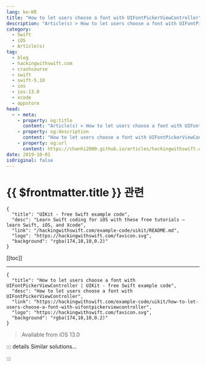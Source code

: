 ```yaml
---
lang: ko-KR
title: "How to let users choose a font with UIFontPickerViewController"
description: "Article(s) > How to let users choose a font with UIFontPickerViewController"
category:
  - Swift
  - iOS
  - Article(s)
tag: 
  - blog
  - hackingwithswift.com
  - crashcourse
  - swift
  - swift-5.10
  - ios
  - ios-13.0
  - xcode
  - appstore
head:
  - - meta:
    - property: og:title
      content: "Article(s) > How to let users choose a font with UIFontPickerViewController"
    - property: og:description
      content: "How to let users choose a font with UIFontPickerViewController"
    - property: og:url
      content: https://chanhi2000.github.io/articles/hackingwithswift.com/example-code/uikit/how-to-let-users-choose-a-font-with-uifontpickerviewcontroller.html
date: 2019-10-01
isOriginal: false
---
```


# {{ $frontmatter.title }} 관련

```component VPCard
{
  "title": "UIKit - free Swift example code",
  "desc": "Learn Swift coding for iOS with these free tutorials – learn Swift, iOS, and Xcode",
  "link": "/hackingwithswift.com/example-code/uikit/README.md",
  "logo": "https://hackingwithswift.com/favicon.svg",
  "background": "rgba(174,10,10,0.2)"
}
```

[[toc]]

---

```component VPCard
{
  "title": "How to let users choose a font with UIFontPickerViewController | UIKit - free Swift example code",
  "desc": "How to let users choose a font with UIFontPickerViewController",
  "link": "https://hackingwithswift.com/example-code/uikit/how-to-let-users-choose-a-font-with-uifontpickerviewcontroller",
  "logo": "https://hackingwithswift.com/favicon.svg",
  "background": "rgba(174,10,10,0.2)"
}
```

> Available from iOS 13.0

<!-- TODO: 작성 -->

<!--
UIKit provides `UIFontPickerViewController` as a built-in view controller for letting users select from a list of installed fonts available for our apps. Using it takes three steps: create a delegate to handle callbacks, create and show an instance of the font picker, then read the response as appropriate.

As an example, if you had a `UIViewController` subclass that wanted to show a font picker, you would make it conform to the `UIFontPickerViewControllerDelegate` protocol like this:

```swift
class ViewController: UIViewController, UIFontPickerViewControllerDelegate {
    // the rest of your class
}
```

Second, you would create the font picker, assign the current view controller as its delegate, then show it like this:

```swift
let vc = UIFontPickerViewController()
vc.delegate = self
present(vc, animated: true)
```

Finally, you would implement the `fontPickerViewControllerDidPickFont()` method. This sends you back the `UIFontPickerViewController` instance you created, from which you can read the font descriptor that was chosen.

If you weren’t already aware, a *font descriptor* is different from a *font*: it describes the type of font chosen, but doesn’t associate a size with it. So, if you want to use the selected font in a label you need to create a `UIFont` instance from it.

For example, you might write this:

```swift
func fontPickerViewControllerDidPickFont(_ viewController: UIFontPickerViewController) {
    // attempt to read the selected font descriptor, but exit quietly if that fails
    guard let descriptor = viewController.selectedFontDescriptor else { return }

    let font = UIFont(descriptor: descriptor, size: 36)
    yourLabel.font = font
}
```

You don’t need to dismiss the font picker; it will be dismissed automatically.

If you want to, you can optionally also add the `fontPickerViewControllerDidCancel()` method, which will be called if the user cancels the font picker rather than selecting a font:

```swift
func fontPickerViewControllerDidCancel(_ viewController: UIFontPickerViewController) {
    // handle cancel event here
}
```

Again, this will automatically dismiss the font picker for you, so you don’t need to do it yourself.

It’s worth adding that you have some control over how the font picker works. More specifically, you can create it with a customization class that contains three useful properties:

- `displayUsingSystemFont` will show each font in the default system font, rather than using the font itself. This sacrifices some usefulness for legibility. (This is false by default.)
<li>`includeFaces` adds a dropdown arrow next to each font type, letting users select different weights and options. (This is also false by default.)
<li>`filteredTraits` is an array of traits that limit the types of font you want to show. (This is empty by default, so all fonts are shown.)

For example, if we wanted to show a font picker in system fonts, with faces included, but only showing serif fonts (think Times New Roman rather than Helvetica), we’d write code like this:

```swift
let configuration = UIFontPickerViewController.Configuration()
configuration.includeFaces = true
configuration.displayUsingSystemFont = true
configuration.filteredTraits = [.classModernSerifs]

let vc = UIFontPickerViewController(configuration: configuration)
```

-->

::: details Similar solutions…

<!--
/example-code/media/how-to-choose-a-photo-from-the-camera-roll-using-uiimagepickercontroller">How to choose a photo from the camera roll using UIImagePickerController 
/quick-start/concurrency/how-to-call-an-async-function-using-async-let">How to call an async function using async let 
/quick-start/swiftui/how-to-use-dynamic-type-with-a-custom-font">How to use Dynamic Type with a custom font 
/example-code/uikit/how-to-resize-a-custom-font-using-uifontmetrics">How to resize a custom font using UIFontMetrics 
/example-code/uikit/how-to-style-the-font-in-a-uinavigationbars-title">How to style the font in a UINavigationBar's title</a>
-->

:::


